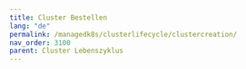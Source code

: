 ```yaml
---
title: Cluster Bestellen
lang: "de"
permalink: /managedk8s/clusterlifecycle/clustercreation/
nav_order: 3100
parent: Cluster Lebenszyklus
---
```

